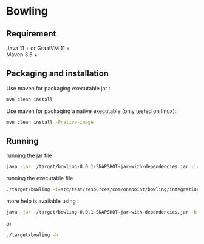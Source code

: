 
# Bowling

## Requirement
Java 11 + or GraalVM 11 +  
Maven 3.5 +

## Packaging and installation

Use maven for packaging executable jar :

```bash
mvn clean install
```

Use maven for packaging a native executable (only tested on linux):

```bash
mvn clean install -Pnative-image
```

## Running
running the jar file

```bash
java -jar ./target/bowling-0.0.1-SNAPSHOT-jar-with-dependencies.jar -i=src/test/resources/com/onepoint/bowling/integrationTest/integrationTestResource
```
running the executable file

```bash
./target/bowling -i=src/test/resources/com/onepoint/bowling/integrationTest/integrationTestResource
```

more help is available using :

```bash
java -jar ./target/bowling-0.0.1-SNAPSHOT-jar-with-dependencies.jar -h
```
or

```bash
./target/bowling -h
```

